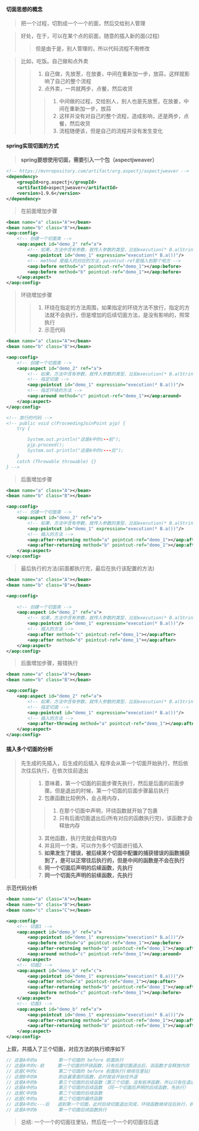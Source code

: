 

#### 切面思想的概念
> 把一个过程，切割成一个一个的面，然后交给别人管理

> 好处，在于，可以在某个点的前面，随意的插入新的面(过程)
>> 但是由于是，别人管理的，所以代码流程不用修改

> 比如，吃饭。自己做和点外卖
>> 1. 自己做，先放葱，在放姜，中间在重新加一步，放蒜，这样就影响了自己的整个流程
>> 2. 点外卖，一共就两步，点餐，然后收货
>>> 1. 中间做的过程，交给别人，别人也是先放葱，在放姜，中间在重新加一步，放蒜
>>> 2. 这样并没有对自己的整个流程，造成影响，还是两步，点餐，然后收货
>>> 3. 流程随便该，但是自己的流程并没有发生变化


#### spring实现切面的方式

> **spring要想使用切面，需要引入一个包（aspectjweaver）**
```xml
<!-- https://mvnrepository.com/artifact/org.aspectj/aspectjweaver -->
<dependency>
    <groupId>org.aspectj</groupId>
    <artifactId>aspectjweaver</artifactId>
    <version>1.9.6</version>
</dependency>
```


> 在前面增加步骤
```xml
<bean name="a" class="A"></bean>
<bean name="b" class="B"></bean>
<aop:config>
    <!-- 创建一个切面类 -->
    <aop:aspect id="demo_2" ref="a">
        <!-- 如果，方法中含有参数，就传入参数的类型，比如execution(* B.a(String, Intager)) -->
        <aop:pointcut id="demo_1" expression="execution(* B.a())"/>
        <!-- method 是插入的对应的方法，pointcut-ref是插入到那个地方 -->
        <aop:before method="a" pointcut-ref="demo_1"></aop:before>
        <aop:before method="b" pointcut-ref="demo_1"></aop:before>
    </aop:aspect>
</aop:config>
```


> 环绕增加步骤
>> 1. 环绕在指定的方法周围，如果指定的环绕方法不放行，指定的方法就不会执行，但是增加的后续切面方法，是没有影响的，照常执行
>> 2. 示范代码
```xml
<bean name="a" class="A"></bean>
<bean name="b" class="B"></bean>

<aop:config>
    <!-- 创建一个切面类 -->
    <aop:aspect id="demo_2" ref="a">
        <!-- 如果，方法中含有参数，就传入参数的类型，比如execution(* B.a(String, Intager)) -->
        <!-- 指定切面 -->
        <aop:pointcut id="demo_1" expression="execution(* B.a())"/>
        <!-- 指定环绕的方法 -->
        <aop:around method="c" pointcut-ref="demo_1"></aop:around>
    </aop:aspect>
</aop:config>

<!-- 放行的代码 -->
<!-- public void c(ProceedingJoinPoint pjp) {
    try {

        System.out.println("这是A中的c--前");
        pjp.proceed();
        System.out.println("这是A中的c---后");
    }
    catch (Throwable throwable) {}
} -->
```



> 后面增加步骤
```xml
<bean name="a" class="A"></bean>
<bean name="b" class="B"></bean>

<aop:config>
    <!-- 创建一个切面类 -->
    <aop:aspect id="demo_2" ref="a">
        <!-- 如果，方法中含有参数，就传入参数的类型，比如execution(* B.a(String, Intager)) -->
        <aop:pointcut id="demo_1" expression="execution(* B.a())"/>
        <!-- 插入的方法 -->
        <aop:after-returning method="a" pointcut-ref="demo_1"></aop:after-returning>
        <aop:after-returning method="b" pointcut-ref="demo_1"></aop:after-returning>
    </aop:aspect>
</aop:config>
```


> 最后执行的方法(前面都执行完，最后在执行该配置的方法)
```xml
<bean name="a" class="A"></bean>
<bean name="b" class="B"></bean>

<aop:config>
   
    <!-- 创建一个切面类 -->
    <aop:aspect id="demo_2" ref="a">
        <!-- 如果，方法中含有参数，就传入参数的类型，比如execution(* B.a(String, Intager)) -->
        <aop:pointcut id="demo_1" expression="execution(* B.a())"/>
        <!-- 插入的方法 -->
        <aop:after method="c" pointcut-ref="demo_1"></aop:after>
        <aop:after method="d" pointcut-ref="demo_1"></aop:after>
    </aop:aspect>
</aop:config>
```


> 后面增加步骤，报错执行
```xml
<bean name="a" class="A"></bean>
<bean name="b" class="B"></bean>

<aop:config>
    <aop:aspect id="demo_2" ref="a">
        <!-- 如果，方法中含有参数，就传入参数的类型，比如execution(* B.a(String, Intager)) -->
        <!-- 指定切面 -->
        <aop:pointcut id="demo_1" expression="execution(* B.a())"/>
        <!-- 插入的方法 -->
        <aop:after-throwing method="a" pointcut-ref="demo_1"></aop:after-throwing>
    </aop:aspect>
</aop:config>
```


#### 插入多个切面的分析
> 先生成的先插入，后生成的后插入
> 程序会从第一个切面开始执行，然后依次往后执行，在依次往前退出
>> 1. 意味着，第一个切面的前面步骤先执行，然后是后面的前面步骤。但是退出的时候，第一个切面的后面步骤最后执行
>> 2. 包裹函数比较例外，会占用内存，
>>> 1. 在那个切面中声明，环绕函数就开始了包裹
>>> 2. 只有后面切面退出后(所有对应的函数执行完)，该函数才会释放内存
>> 3. 其他函数，执行完就会释放内存
>> 4. 并且同一个类，可以作为多个切面进行插入
>> 5. **如果发生了错误，被后续某个切面中配置的捕获错误的函数捕获到了，是可以正常往后执行的，但是中间的函数是不会在执行**
>> 6. **同一个切面后声明的后续函数，先执行**
>> 7. **同一个切面先声明的前续函数，先执行**

示范代码分析
```xml
<bean name="a" class="A"></bean>
<bean name="b" class="B"></bean>
<bean name="c" class="C"></bean>

<aop:config>
    <!-- 切面1 -->
    <aop:aspect id="demo_b" ref="a">
        <aop:pointcut id="demo_1" expression="execution(* B.a())"/>
        <aop:before method="a" pointcut-ref="demo_1"></aop:before>
        <aop:after-returning method="b" pointcut-ref="demo_1"></aop:after-returning>
        <aop:around method="c" pointcut-ref="demo_1"></aop:around>
    </aop:aspect>
    <!-- 切面2 -->
    <aop:aspect id="demo_b" ref="c">
        <aop:pointcut id="demo_1" expression="execution(* B.a())"/>
        <aop:after method="a" pointcut-ref="demo_1"></aop:after>
        <aop:after-returning method="b" pointcut-ref="demo_1"></aop:after-returning>
        <aop:before method="c" pointcut-ref="demo_1"></aop:before>
    </aop:aspect>
    <!-- 切面3 -->
    <aop:aspect id="demo_b" ref="a">
        <aop:pointcut id="demo_1" expression="execution(* B.a())"/>
        <aop:after-returning method="a" pointcut-ref="demo_1"></aop:after-returning>
        <aop:after-returning method="b" pointcut-ref="demo_1"></aop:after-returning>
    </aop:aspect>
</aop:config>
```
上叙，共插入了三个切面，对应方法的执行顺序如下
```js
// 这是A中的a        第一个切面的 before 前面执行
// 这是A中的c-前     第一个切面的环绕函数，只有后面切面退出后，该函数才会释放内存
// 这是C中的c        第二个切面的 before 前面执行(继续往里钻)
// 这是B中的A        到达最里面的函数，此时就会开始往外退
// 这是A中的b        第三个切面的后续函数（第三个切面，没有前序函数，所以只有在退出的时候，才能轮到对应的方法执行）
// 这是A中的a        第三个切面的后续函数 （同一个切面后声明的后续函数，先执行）
// 这是C中的b        第二个切面的后续函数
// 这是C中的a        第二个切面的最终函数
// 这是A中的c---后   退到第一个切面，此时后续切面退出完成，环绕函数继续往后执行，执行完释放内存
// 这是A中的b        第一个切面后续函数执行
```
> 总结: 一个一个的切面往里钻，然后在一个一个的切面往后退